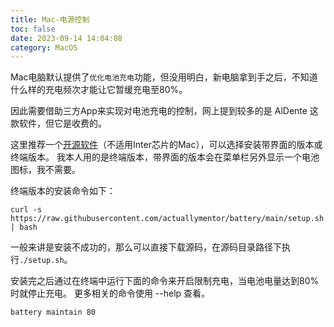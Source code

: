 ```yaml
---
title: Mac-电源控制
toc: false
date: 2023-09-14 14:04:08
category: MacOS
---
```

Mac电脑默认提供了`优化电池充电`功能，但没用明白，新电脑拿到手之后，不知道什么样的充电频次才能让它暂缓充电至80%。

因此需要借助三方App来实现对电池充电的控制，网上提到较多的是 AlDente 这款软件，但它是收费的。

这里推荐一个[开源软件](https://github.com/actuallymentor/battery#-command-line-version)（不适用Inter芯片的Mac），可以选择安装带界面的版本或终端版本。
我本人用的是终端版本，带界面的版本会在菜单栏另外显示一个电池图标，我不需要。

终端版本的安装命令如下：
```
curl -s https://raw.githubusercontent.com/actuallymentor/battery/main/setup.sh | bash
```

一般来讲是安装不成功的，那么可以直接下载源码，在源码目录路径下执行`./setup.sh`。

安装完之后通过在终端中运行下面的命令来开启限制充电，当电池电量达到80%时就停止充电。
更多相关的命令使用 --help 查看。

```
battery maintain 80
```